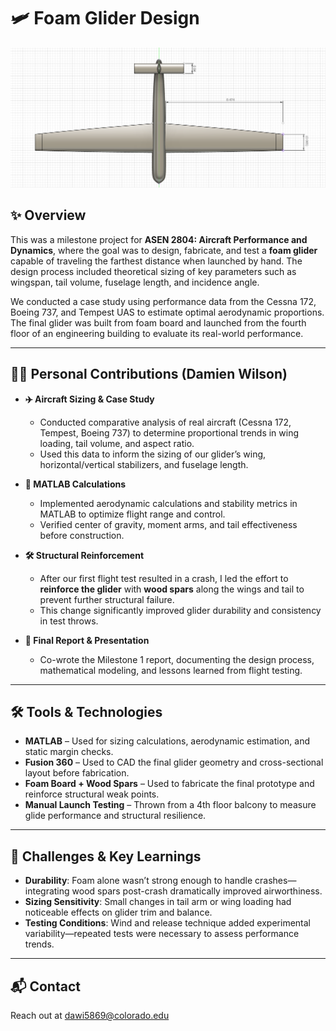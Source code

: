 # 🛩️ Foam Glider Design 

<p align="center">
  <img src="AircraftModelTopView.png" alt="HappyCam Product Photo" width="850"/>
</p>

## ✨ Overview
This was a milestone project for **ASEN 2804: Aircraft Performance and Dynamics**, where the goal was to design, fabricate, and test a **foam glider** capable of traveling the farthest distance when launched by hand. The design process included theoretical sizing of key parameters such as wingspan, tail volume, fuselage length, and incidence angle.

We conducted a case study using performance data from the Cessna 172, Boeing 737, and Tempest UAS to estimate optimal aerodynamic proportions. The final glider was built from foam board and launched from the fourth floor of an engineering building to evaluate its real-world performance.

---

## 👨‍💻 Personal Contributions (Damien Wilson)

- **✈️ Aircraft Sizing & Case Study**
  - Conducted comparative analysis of real aircraft (Cessna 172, Tempest, Boeing 737) to determine proportional trends in wing loading, tail volume, and aspect ratio.
  - Used this data to inform the sizing of our glider’s wing, horizontal/vertical stabilizers, and fuselage length.

- **🧮 MATLAB Calculations**
  - Implemented aerodynamic calculations and stability metrics in MATLAB to optimize flight range and control.
  - Verified center of gravity, moment arms, and tail effectiveness before construction.

- **🛠 Structural Reinforcement**
  - After our first flight test resulted in a crash, I led the effort to **reinforce the glider** with **wood spars** along the wings and tail to prevent further structural failure.
  - This change significantly improved glider durability and consistency in test throws.

- **🧾 Final Report & Presentation**
  - Co-wrote the Milestone 1 report, documenting the design process, mathematical modeling, and lessons learned from flight testing.

---

## 🛠 Tools & Technologies

- **MATLAB** – Used for sizing calculations, aerodynamic estimation, and static margin checks.
- **Fusion 360** – Used to CAD the final glider geometry and cross-sectional layout before fabrication.
- **Foam Board + Wood Spars** – Used to fabricate the final prototype and reinforce structural weak points.
- **Manual Launch Testing** – Thrown from a 4th floor balcony to measure glide performance and structural resilience.

---

## 🧠 Challenges & Key Learnings

- **Durability**: Foam alone wasn’t strong enough to handle crashes—integrating wood spars post-crash dramatically improved airworthiness.
- **Sizing Sensitivity**: Small changes in tail arm or wing loading had noticeable effects on glider trim and balance.
- **Testing Conditions**: Wind and release technique added experimental variability—repeated tests were necessary to assess performance trends.

---

## 📬 Contact
Reach out at dawi5869@colorado.edu
